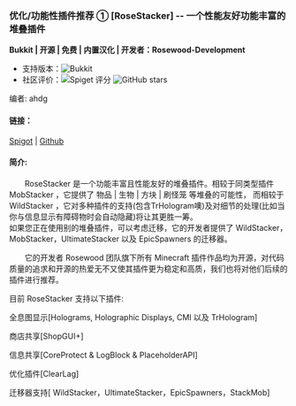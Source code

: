 ### 优化/功能性插件推荐 ① [RoseStacker] -- 一个性能友好功能丰富的堆叠插件

**Bukkit | 开源 | 免费 | 内置汉化 | 开发者：Rosewood-Development**

* 支持版本：![Bukkit](https://img.shields.io/spiget/tested-versions/82729?label=Bukkit)
* 社区评价：![Spiget 评分](https://img.shields.io/spiget/rating/82729?label=Spigot%20%E8%AF%84%E5%88%86&style=flat-square) ![GitHub stars](https://img.shields.io/github/stars/Rosewood-Development/RoseStacker?label=GitHub%20stars&style=flat-square)

编者: ahdg

#### 链接：

[Spigot](https://www.spigotmc.org/resources/rosestacker.82729/) | [Github](https://github.com/Rosewood-Development/RoseStacker)

#### 简介:

&emsp;&emsp;RoseStacker 是一个功能丰富且性能友好的堆叠插件。相较于同类型插件 MobStacker ，它提供了 物品 | 生物 | 方块 | 刷怪笼 等堆叠的可能性，
而相较于 WildStacker ，它对多种插件的支持(包含TrHologram噢)及对细节的处理(比如当你与信息显示有障碍物时会自动隐藏)将让其更胜一筹。
<br>如果您正在使用别的堆叠插件，可以考虑迁移，它的开发者提供了 WildStacker，MobStacker，UltimateStacker 以及 EpicSpawners 的迁移器。

&emsp;&emsp;它的开发者 Rosewood 团队旗下所有 Minecraft 插件作品均为开源，对代码质量的追求和开源的热爱无不又使其插件更为稳定和高质，我们也将对他们后续的插件进行推荐。

目前 RoseStacker 支持以下插件:

全息图显示[Holograms, Holographic Displays, CMI 以及 TrHologram]

商店共享[ShopGUI+]

信息共享[CoreProtect & LogBlock & PlaceholderAPI]

优化插件[ClearLag]

迁移器支持[ WildStacker，UltimateStacker，EpicSpawners，StackMob]